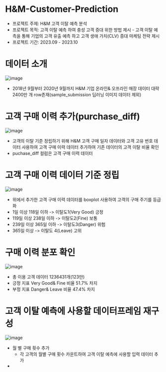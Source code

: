 # H&M-Customer-Prediction
* 프로젝트 주제: H&M 고객 이탈 예측 분석
* 프로젝트 목적: 고객 이탈 예측 하여 충성 고객 증대 위한 방법 제시 - 고객 이탈 예측을 통해 기업의 고객 유출 예측 하고 고객 생애 가치(CLV) 증대 마케팅 전략 제시
* 프로젝트 기간: 2023.09 - 2023.10

# 데이터 소개
![image](https://github.com/forkgmltnr/HM-Customer-Prediction/assets/61262393/930615f9-1660-4856-b916-011110bc2692)
* 2018년 9월부터 2020년 9월까지 H&M 기업 온라인& 오프라인 매장 데이터 대략 2400만 개 row존재(sample_submission 딥러닝 이미지 데이터 제외)

# 고객 구매 이력 추가(purchase_diff)
![image](https://github.com/forkgmltnr/HM-Customer-Prediction/assets/61262393/8b8aa612-4036-4a8b-ac08-470acb8dff6e)
* 고객의 이탈 기준 정립하기 위해 H&M 고객 구매 일자 데이터와 고객 고유 번호 데이터 사용하여 고객 구매 이력 데이터 추가하여 기존 데이터의 고객 이탈 비율 확인 
* puchase_diff 컬럼은 고객 구매 이력 데이터


# 고객 구매 이력 데이터 기준 정립
![image](https://github.com/forkgmltnr/HM-Customer-Prediction/assets/61262393/18a1884b-7254-4657-a28f-f7e016bc56f1)
* 위에서 추가한 고객 구매 이력 데이터를 boxplot 사용하여 고객의 구매 주기를 등급화
* 1일 이상 118일 이하 -> 이탈도1(Very Good) 긍정
* 119일 이상 238일 이하 -> 이탈도2(Fine) 보통
* 239일 이상 365일 이하 -> 이탈도3(Danger) 위험
* 365일 이상 -> 이탈도 4(Leave) 고위


# 구매 이력 분포 확인
![image](https://github.com/forkgmltnr/HM-Customer-Prediction/assets/61262393/02e5f4c5-3930-4e7a-a8b1-c4e6ea558177)
* 총 이용 고객 데이터 1236431개(123만)
* 긍정 지표 Very Good& Fine 비율 51.7% 차지
* 부정 지표 Danger& Leave 비율 47.4% 차지


# 고객 이탈 예측에 사용할 데이터프레임 재구성
![image](https://github.com/forkgmltnr/HM-Customer-Prediction/assets/61262393/8913df6c-bd16-407f-9565-54168815f960)
* 월 별 구매 횟수 추가
  * 각 고객의 월별 구매 횟수 카운트하여 고객 이탈 예측에 사용할 입력 데이터 추가
* 
